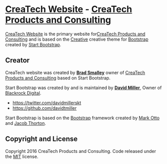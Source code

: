 # [CreaTech Website](http://www.CreaTechProducts.com/) - [CreaTech Products and Consulting](http://www.CreaTechProducts.com/)

[CreaTech Website](http://www.CreaTechProducts.com/) is the primary 
website for[CreaTech Products and Consulting](http://www.CreaTechProducts.com/) and is based on the
[Creative](http://startbootstrap.com/template-overviews/creative/) creative theme for [Bootstrap](http://getbootstrap.com/) created by [Start Bootstrap](http://startbootstrap.com/).

## Creator

CreaTech website was created by **[Brad Smalley](http://www.bradsmalley.com/)** owner of
[CreaTech Products and Consulting](http://www.createchproducts.com) based on Start Bootstrap.

Start Bootstrap was created by and is maintained by **[David Miller](http://davidmiller.io/)**, Owner of [Blackrock Digital](http://blackrockdigital.io/).

* https://twitter.com/davidmillerskt
* https://github.com/davidtmiller

Start Bootstrap is based on the [Bootstrap](http://getbootstrap.com/) framework created by [Mark Otto](https://twitter.com/mdo) and [Jacob Thorton](https://twitter.com/fat).

## Copyright and License

Copyright 2016 CreaTech Products and Consulting. Code released under the [MIT](
https://opensource.org/licenses/MIT) license.